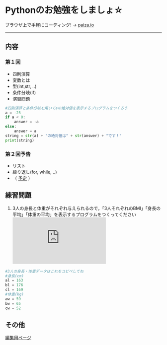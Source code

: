 # Pythonのお勉強をしましょ☆  

ブラウザ上で手軽にコーディング! → [paiza.io](https://paiza.io/ja)  
* * *

## 内容  
### 第１回  
- 四則演算  
- 変数とは  
- 型(int,str, ..)  
- 条件分岐(if)  
- 演習問題  
```python
#四則演算と条件分岐を用いてaの絶対値を表示するプログラムをつくろう
a = -25
if a < 0:
    answer = -a
else:
    answer = a
string = str(a) + "の絶対値は" + str(answer) + "です！"
print(string)
```


### 第２回予告  
- リスト  
- 繰り返し(for, while, ..)
- （ [予定](./2.html) ）

## 練習問題 
1. 3人の身長と体重がそれぞれ与えられるので，「3人それぞれのBMI」「身長の平均」「体重の平均」を表示するプログラムをつくってください  
![eq1](https://latex.codecogs.com/svg.latex?%7B%5Ccolor%7BGreen%7D%20%5Ctextup%7BBMI%7D%3D%5Cfrac%7B%5Ctextup%7Bweight%5Bkg%5D%7D%7D%7B%28%5Ctextup%7Bheight%5Bm%5D%7D%29%5E2%7D%7D)
```python
#3人の身長・体重データはこれをコピペしてね
#身長(cm)
al = 163
bl = 176
cl = 169
#体重(kg)
aw = 59
bw = 65
cw = 52
```

## その他

 [編集用ページ](https://github.com/Ray-mech/learnPython/edit/master/index.md)  
